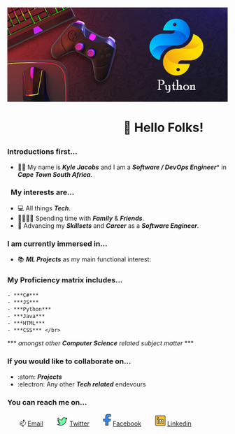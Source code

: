 &nbsp;&nbsp;&nbsp;&nbsp;&nbsp;&nbsp;&nbsp;&nbsp;&nbsp;&nbsp;&nbsp;&nbsp;&nbsp;&nbsp;&nbsp;&nbsp;&nbsp;&nbsp;&nbsp;&nbsp;&nbsp;&nbsp;&nbsp;&nbsp;&nbsp;&nbsp;![Header](https://github.com/KyleYagher/KyleYagher/blob/main/Python-for-gaming-industry.jpg "Header")
##
# &nbsp;&nbsp;&nbsp;&nbsp;&nbsp;&nbsp;&nbsp;&nbsp;&nbsp;&nbsp;&nbsp;&nbsp;&nbsp;&nbsp;&nbsp;&nbsp;&nbsp;&nbsp;&nbsp;&nbsp;&nbsp;&nbsp;&nbsp;&nbsp;&nbsp;&nbsp;&nbsp;&nbsp;&nbsp;&nbsp;&nbsp;&nbsp;&nbsp;&nbsp;&nbsp;&nbsp;&nbsp;&nbsp;&nbsp;&nbsp;👋 Hello Folks! </p>
### Introductions first...
- :raising_hand_man: My name is ***Kyle Jacobs*** and I am a ***Software / DevOps Engineer**** in ***Cape Town South Africa***.
### &nbsp;&nbsp;My interests are... 
  - :computer: All things ***Tech***. 
  - :family_man_woman_girl_boy: Spending time with ***Family*** & ***Friends***.
  - :open_file_folder: Advancing my ***Skillsets*** and ***Career*** as a ***Software Engineer***.
### I am currently immersed in... 
  - :books: ***ML Projects*** as my main functional interest:<break>
### My Proficiency matrix includes...
    - ***C#***
    - ***JS*** 
    - ***Python*** 
    - ***Java*** 
    - ***HTML*** 
    - ***CSS*** </br>
*** *amongst other **Computer Science** related subject matter* *** <br> 
### If you would like to collaborate on... 
  - :atom: ***Projects***
  - :electron: Any other ***Tech related*** endevours
### You can reach me on... 
  &nbsp;&nbsp;&nbsp;&nbsp;&nbsp;&nbsp; 📫  [Email](mailto:kyleyagher@gmail.com) 
  &nbsp;&nbsp;&nbsp;&nbsp;&nbsp;&nbsp; ![Twitter](https://github.com/KyleYagher/KyleYagher/blob/main/twitter.png) [Twitter](https://twitter.com/KyleYagher)
  &nbsp;&nbsp;&nbsp;&nbsp;&nbsp;&nbsp; ![Facebook](https://github.com/KyleYagher/KyleYagher/blob/main/facebook.png) [Facebook](https://www.facebook.com/kyle.yagher/)
  &nbsp;&nbsp;&nbsp;&nbsp;&nbsp;&nbsp; ![Linkedin](https://github.com/KyleYagher/KyleYagher/blob/main/linkedin.png) [Linkedin](https://www.linkedin.com/in/kyle-thewizard/)
<!---
KyleYagher/KyleYagher is a ✨ special ✨ repository because its `README.md` (this file) appears on your GitHub profile.
You can click the Preview link to take a look at your changes.
--->
